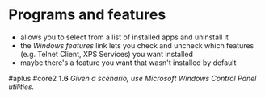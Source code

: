 # Programs and features

- allows you to select from a list of installed apps and uninstall it
- the *Windows features* link lets you check and uncheck which features (e.g. Telnet Client, XPS Services) you want installed
- maybe there's a feature you want that wasn't installed by default

#aplus #core2 **1.6** *Given a scenario, use Microsoft Windows Control Panel utilities.*